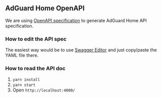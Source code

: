 ## AdGuard Home OpenAPI

We are using [OpenAPI specification](https://swagger.io/docs/specification/about/) to generate AdGuard Home API specification.

### How to edit the API spec

The easiest way would be to use [Swagger Editor](http://editor.swagger.io/) and just copy/paste the YAML file there.

### How to read the API doc

1. `yarn install`
2. `yarn start`
3. Open `http://localhost:4000/`
